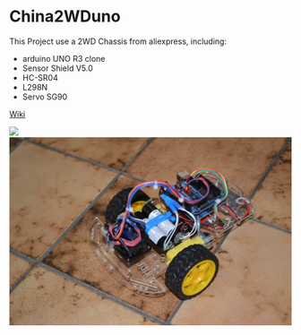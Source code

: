 # China2WDuno

This Project use a 2WD Chassis from aliexpress, including:

* arduino UNO R3 clone
* Sensor Shield V5.0
* HC-SR04
* L298N
* Servo SG90

[Wiki](https://github.com/dekoch/China2WDuno/wiki)

![](https://github.com/dekoch/China2WDuno/blob/wiki/img/kit/kit.JPG)
![](https://github.com/dekoch/China2WDuno/blob/wiki/img/assembled/front_left.JPG)
